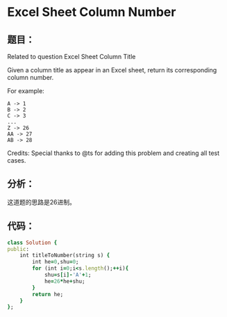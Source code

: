 # Excel Sheet Column Number
## 题目：
Related to question Excel Sheet Column Title

Given a column title as appear in an Excel sheet, return its corresponding column number.

For example:

    A -> 1
    B -> 2
    C -> 3
    ...
    Z -> 26
    AA -> 27
    AB -> 28 
Credits:
Special thanks to @ts for adding this problem and creating all test cases.
## 分析：
这道题的思路是26进制。
## 代码：
```ruby
class Solution {
public:
    int titleToNumber(string s) {
        int he=0,shu=0;  
        for (int i=0;i<s.length();++i){  
            shu=s[i]-'A'+1;  
            he=26*he+shu;  
        }  
        return he;  
    }
};
